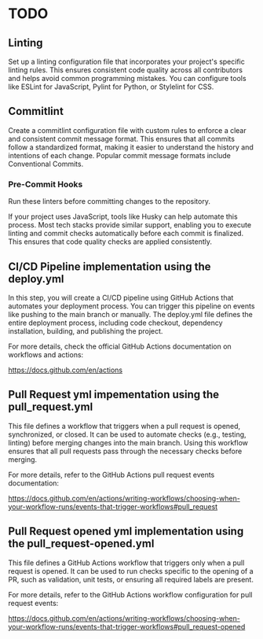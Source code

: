 # TODO


## Linting

Set up a linting configuration file that incorporates your project's specific linting rules. This ensures consistent code quality across all contributors and helps avoid common programming mistakes. You can configure tools like ESLint for JavaScript, Pylint for Python, or Stylelint for CSS.


## Commitlint

Create a commitlint configuration file with custom rules to enforce a clear and consistent commit message format. This ensures that all commits follow a standardized format, making it easier to understand the history and intentions of each change. Popular commit message formats include Conventional Commits.

### Pre-Commit Hooks

Run these linters before committing changes to the repository.

If your project uses JavaScript, tools like Husky can help automate this process. Most tech stacks provide similar support, enabling you to execute linting and commit checks automatically before each commit is finalized. This ensures that code quality checks are applied consistently.


## CI/CD Pipeline implementation using the deploy.yml

In this step, you will create a CI/CD pipeline using GitHub Actions that automates your deployment process. You can trigger this pipeline on events like pushing to the main branch or manually. The deploy.yml file defines the entire deployment process, including code checkout, dependency installation, building, and publishing the project.

For more details, check the official GitHub Actions documentation on workflows and actions:

https://docs.github.com/en/actions


## Pull Request yml impementation using the pull_request.yml

This file defines a workflow that triggers when a pull request is opened, synchronized, or closed. It can be used to automate checks (e.g., testing, linting) before merging changes into the main branch. Using this workflow ensures that all pull requests pass through the necessary checks before merging.

For more details, refer to the GitHub Actions pull request events documentation:

https://docs.github.com/en/actions/writing-workflows/choosing-when-your-workflow-runs/events-that-trigger-workflows#pull_request


## Pull Request opened yml implementation using the pull_request-opened.yml

This file defines a GitHub Actions workflow that triggers only when a pull request is opened. It can be used to run checks specific to the opening of a PR, such as validation, unit tests, or ensuring all required labels are present.

For more details, refer to the GitHub Actions workflow configuration for pull request events:

https://docs.github.com/en/actions/writing-workflows/choosing-when-your-workflow-runs/events-that-trigger-workflows#pull_request-opened
